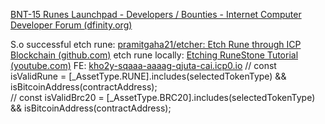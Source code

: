 [BNT-15 Runes Launchpad - Developers / Bounties - Internet Computer Developer Forum (dfinity.org)](https://forum.dfinity.org/t/bnt-15-runes-launchpad/29017/26?page=2)

S.o successful etch rune: [pramitgaha21/etcher: Etch Rune through ICP Blockchain (github.com)](https://github.com/pramitgaha21/etcher)
etch rune locally: [Etching RuneStone Tutorial (youtube.com)](https://www.youtube.com/watch?v=EbCmAyiYuJo)
FE: [kho2y-sqaaa-aaaag-qjuta-cai.icp0.io](https://kho2y-sqaaa-aaaag-qjuta-cai.icp0.io/)
// const isValidRune = [_AssetType.RUNE].includes(selectedTokenType) && isBitcoinAddress(contractAddress);  
// const isValidBrc20 = [_AssetType.BRC20].includes(selectedTokenType) && isBitcoinAddress(contractAddress);